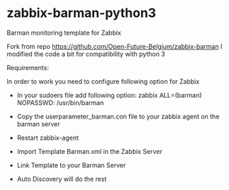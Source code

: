 # zabbix-barman-python3

Barman monitoring template for Zabbix

Fork from repo https://github.com/Open-Future-Belgium/zabbix-barman
I modified the code a bit for compatibility with python 3

Requirements:

In order to work you need to configure following option for Zabbix 

* In your sudoers file add following option:
zabbix ALL=(barman) NOPASSWD: /usr/bin/barman

* Copy the userparameter_barman.con file to your zabbix agent on the barman server 

* Restart zabbix-agent

* Import Template Barman.xml in the Zabbix Server

* Link Template to your Barman Server

* Auto Discovery will do the rest
